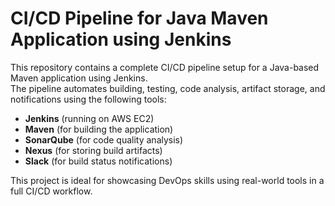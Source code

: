 # CI/CD Pipeline for Java Maven Application using Jenkins

This repository contains a complete CI/CD pipeline setup for a Java-based Maven application using Jenkins.  
The pipeline automates building, testing, code analysis, artifact storage, and notifications using the following tools:

- **Jenkins** (running on AWS EC2)
- **Maven** (for building the application)
- **SonarQube** (for code quality analysis)
- **Nexus** (for storing build artifacts)
- **Slack** (for build status notifications)

This project is ideal for showcasing DevOps skills using real-world tools in a full CI/CD workflow.
